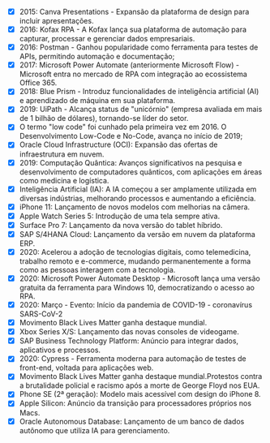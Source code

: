 - [x] 2015: Canva Presentations - Expansão da plataforma de design para incluir apresentações.
- [x] 2016: Kofax RPA - A Kofax lança sua plataforma de automação para capturar, processar e gerenciar dados empresariais.
- [x] 2016: Postman - Ganhou popularidade como ferramenta para testes de APIs, permitindo automação e documentação;
- [x] 2017: Microsoft Power Automate (anteriormente Microsoft Flow) - Microsoft entra no mercado de RPA com integração ao ecossistema Office 365.
- [x] 2018: Blue Prism - Introduz funcionalidades de inteligência artificial (AI) e aprendizado de máquina em sua plataforma.
- [x] 2019: UiPath - Alcança status de "unicórnio" (empresa avaliada em mais de 1 bilhão de dólares), tornando-se líder do setor.
- [x] O termo "low code" foi cunhado pela primeira vez em 2016. O Desenvolvimento Low-Code e No-Code, avança no início de 2019;
- [x] Oracle Cloud Infrastructure (OCI): Expansão das ofertas de infraestrutura em nuvem.
- [x] 2019: Computação Quântica: Avanços significativos na pesquisa e desenvolvimento de computadores quânticos, com aplicações em áreas como medicina e logística.
- [x] Inteligência Artificial (IA): A IA começou a ser amplamente utilizada em diversas indústrias, melhorando processos e aumentando a eficiência.
- [x] iPhone 11: Lançamento de novos modelos com melhorias na câmera.
- [x] Apple Watch Series 5: Introdução de uma tela sempre ativa.
- [x] Surface Pro 7: Lançamento da nova versão do tablet híbrido.
- [x] SAP S/4HANA Cloud: Lançamento da versão em nuvem da plataforma ERP.
- [x] 2020: Acelerou a adoção de tecnologias digitais, como telemedicina, trabalho remoto e e-commerce, mudando permanentemente a forma como as pessoas interagem com a tecnologia.
- [x] 2020: Microsoft Power Automate Desktop - Microsoft lança uma versão gratuita da ferramenta para Windows 10, democratizando o acesso ao RPA.
- [x] 2020: Março - Evento: Início da pandemia de COVID-19 - coronavírus SARS-CoV-2
- [x] Movimento Black Lives Matter ganha destaque mundial.
- [x] Xbox Series X/S: Lançamento das novas consoles de videogame.
- [x] SAP Business Technology Platform: Anúncio para integrar dados, aplicativos e processos.
- [x] 2020: Cypress - Ferramenta moderna para automação de testes de front-end, voltada para aplicações web.
- [x] Movimento Black Lives Matter ganha destaque mundial.Protestos contra a brutalidade policial e racismo após a morte de George Floyd nos EUA.
- [x] Phone SE (2ª geração): Modelo mais acessível com design do iPhone 8.
- [x] Apple Silicon: Anúncio da transição para processadores próprios nos Macs.
- [x] Oracle Autonomous Database: Lançamento de um banco de dados autônomo que utiliza IA para gerenciamento.
